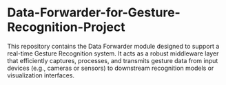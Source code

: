 # Data-Forwarder-for-Gesture-Recognition-Project
This repository contains the Data Forwarder module designed to support a real-time Gesture Recognition system. It acts as a robust middleware layer that efficiently captures, processes, and transmits gesture data from input devices (e.g., cameras or sensors) to downstream recognition models or visualization interfaces.
